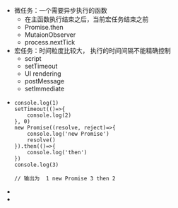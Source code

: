 - 微任务：一个需要异步执行的函数
	- 在主函数执行结束之后，当前宏任务结束之前
	- Promise.then
	- MutaionObserver
	- process.nextTick
- 宏任务：时间粒度比较大， 执行的时间间隔不能精确控制
	- script
	- setTimeout
	- UI rendering
	- postMessage
	- setImmediate
- ```
  console.log(1)
  setTimeout(()=>{
      console.log(2)
  }, 0)
  new Promise((resolve, reject)=>{
      console.log('new Promise')
      resolve()
  }).then(()=>{
      console.log('then')
  })
  console.log(3)
  
  // 输出为  1 new Promise 3 then 2
  ```
-
-
